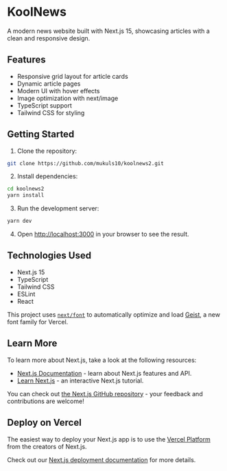 # KoolNews

A modern news website built with Next.js 15, showcasing articles with a clean and responsive design.

## Features

- Responsive grid layout for article cards
- Dynamic article pages
- Modern UI with hover effects
- Image optimization with next/image
- TypeScript support
- Tailwind CSS for styling

## Getting Started

1. Clone the repository:
```bash
git clone https://github.com/mukuls10/koolnews2.git
```

2. Install dependencies:
```bash
cd koolnews2
yarn install
```

3. Run the development server:
```bash
yarn dev
```

4. Open [http://localhost:3000](http://localhost:3000) in your browser to see the result.

## Technologies Used

- Next.js 15
- TypeScript
- Tailwind CSS
- ESLint
- React

This project uses [`next/font`](https://nextjs.org/docs/app/building-your-application/optimizing/fonts) to automatically optimize and load [Geist](https://vercel.com/font), a new font family for Vercel.

## Learn More

To learn more about Next.js, take a look at the following resources:

- [Next.js Documentation](https://nextjs.org/docs) - learn about Next.js features and API.
- [Learn Next.js](https://nextjs.org/learn) - an interactive Next.js tutorial.

You can check out [the Next.js GitHub repository](https://github.com/vercel/next.js) - your feedback and contributions are welcome!

## Deploy on Vercel

The easiest way to deploy your Next.js app is to use the [Vercel Platform](https://vercel.com/new?utm_medium=default-template&filter=next.js&utm_source=create-next-app&utm_campaign=create-next-app-readme) from the creators of Next.js.

Check out our [Next.js deployment documentation](https://nextjs.org/docs/app/building-your-application/deploying) for more details.
